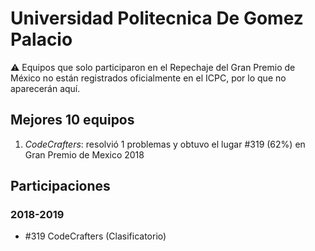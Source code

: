 # Universidad Politecnica De Gomez Palacio

:warning: Equipos que solo participaron en el Repechaje del Gran Premio de México no están registrados oficialmente en el ICPC, por lo que no aparecerán aquí.

## Mejores 10 equipos

1. _CodeCrafters_: resolvió 1 problemas y obtuvo el lugar #319 (62%) en Gran Premio de Mexico 2018

## Participaciones

### 2018-2019

- #319 CodeCrafters (Clasificatorio)



